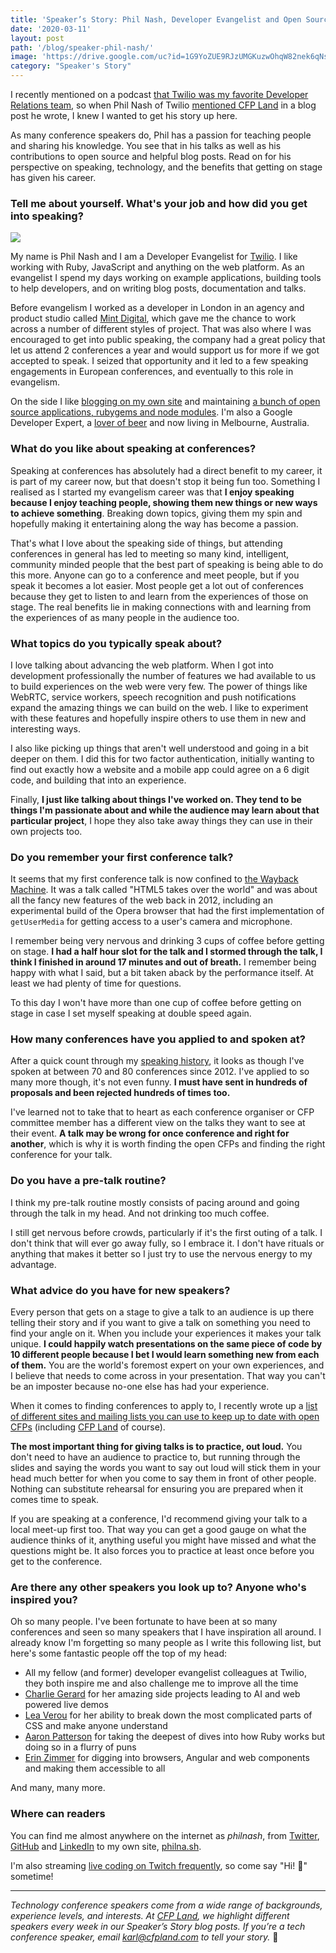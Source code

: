 ```yaml
---
title: 'Speaker’s Story: Phil Nash, Developer Evangelist and Open Source Maintainer'
date: '2020-03-11'
layout: post
path: '/blog/speaker-phil-nash/'
image: 'https://drive.google.com/uc?id=1G9YoZUE9RJzUMGKuzwOhqW82nek6qNsj'
category: "Speaker's Story"
---
```


I recently mentioned on a podcast [that Twilio was my favorite Developer Relations team](https://soundcloud.com/technicallytrue/career-advancement-through-public-speaking-karl-hughes), so when Phil Nash of Twilio [mentioned CFP Land](https://philna.sh/blog/2020/01/29/how-to-find-cfps-for-developer-conferences/) in a blog post he wrote, I knew I wanted to get his story up here.

As many conference speakers do, Phil has a passion for teaching people and sharing his knowledge. You see that in his talks as well as his contributions to open source and helpful blog posts. Read on for his perspective on speaking, technology, and the benefits that getting on stage has given his career.

<!--more-->

### Tell me about yourself. What's your job and how did you get into speaking?

<img src="https://drive.google.com/uc?id=1G9YoZUE9RJzUMGKuzwOhqW82nek6qNsj" class="right" />

My name is Phil Nash and I am a Developer Evangelist for [Twilio](https://www.twilio.com). I like working with Ruby, JavaScript and anything on the web platform. As an evangelist I spend my days working on example applications, building tools to help developers, and on writing blog posts, documentation and talks.

Before evangelism I worked as a developer in London in an agency and product studio called [Mint Digital](https://mintdigital.com/), which gave me the chance to work across a number of different styles of project. That was also where I was encouraged to get into public speaking, the company had a great policy that let us attend 2 conferences a year and would support us for more if we got accepted to speak. I seized that opportunity and it led to a few speaking engagements in European conferences, and eventually to this role in evangelism.

On the side I like [blogging on my own site](https://philna.sh/blog/) and maintaining [a bunch of open source applications, rubygems and node modules](https://github.com/philnash?tab=repositories). I'm also a Google Developer Expert, a [lover of beer](https://untappd.com/user/philnash) and now living in Melbourne, Australia.

### What do you like about speaking at conferences?

Speaking at conferences has absolutely had a direct benefit to my career, it is part of my career now, but that doesn't stop it being fun too. Something I realised as I started my evangelism career was that **I enjoy speaking because I enjoy teaching people, showing them new things or new ways to achieve something**. Breaking down topics, giving them my spin and hopefully making it entertaining along the way has become a passion.

That's what I love about the speaking side of things, but attending conferences in general has led to meeting so many kind, intelligent, community minded people that the best part of speaking is being able to do this more. Anyone can go to a conference and meet people, but if you speak it becomes a lot easier. Most people get a lot out of conferences because they get to listen to and learn from the experiences of those on stage. The real benefits lie in making connections with and learning from the experiences of as many people in the audience too.

### What topics do you typically speak about?

I love talking about advancing the web platform. When I got into development professionally the number of features we had available to us to build experiences on the web were very few. The power of things like WebRTC, service workers, speech recognition and push notifications expand the amazing things we can build on the web. I like to experiment with these features and hopefully inspire others to use them in new and interesting ways.

I also like picking up things that aren't well understood and going in a bit deeper on them. I did this for two factor authentication, initially wanting to find out exactly how a website and a mobile app could agree on a 6 digit code, and building that into an experience.

Finally, **I just like talking about things I've worked on. They tend to be things I'm passionate about and while the audience may learn about that particular project**, I hope they also take away things they can use in their own projects too.

### Do you remember your first conference talk?

It seems that my first conference talk is now confined to [the Wayback Machine](https://web.archive.org/web/20160809165416/http://devslovebacon.com/conferences/bacon-2012/talks/html5-takes-over-the-world). It was a talk called "HTML5 takes over the world" and was about all the fancy new features of the web back in 2012, including an experimental build of the Opera browser that had the first implementation of `getUserMedia` for getting access to a user's camera and microphone.

I remember being very nervous and drinking 3 cups of coffee before getting on stage. **I had a half hour slot for the talk and I stormed through the talk, I think I finished in around 17 minutes and out of breath.** I remember being happy with what I said, but a bit taken aback by the performance itself. At least we had plenty of time for questions.

To this day I won't have more than one cup of coffee before getting on stage in case I set myself speaking at double speed again.

### How many conferences have you applied to and spoken at?

After a quick count through my [speaking history](https://philna.sh/speaking/history), it looks as though I've spoken at between 70 and 80 conferences since 2012. I've applied to so many more though, it's not even funny. **I must have sent in hundreds of proposals and been rejected hundreds of times too.**

I've learned not to take that to heart as each conference organiser or CFP committee member has a different view on the talks they want to see at their event. **A talk may be wrong for once conference and right for another**, which is why it is worth finding the open CFPs and finding the right conference for your talk.

### Do you have a pre-talk routine?

I think my pre-talk routine mostly consists of pacing around and going through the talk in my head. And not drinking too much coffee.

I still get nervous before crowds, particularly if it's the first outing of a talk. I don't think that will ever go away fully, so I embrace it. I don't have rituals or anything that makes it better so I just try to use the nervous energy to my advantage.

### What advice do you have for new speakers?

Every person that gets on a stage to give a talk to an audience is up there telling their story and if you want to give a talk on something you need to find your angle on it. When you include your experiences it makes your talk unique. **I could happily watch presentations on the same piece of code by 10 different people because I bet I would learn something new from each of them.** You are the world's foremost expert on your own experiences, and I believe that needs to come across in your presentation. That way you can't be an imposter because no-one else has had your experience.

When it comes to finding conferences to apply to, I recently wrote up a [list of different sites and mailing lists you can use to keep up to date with open CFPs](https://philna.sh/blog/2020/01/29/how-to-find-cfps-for-developer-conferences/) (including [CFP Land](https://www.cfpland.com/) of course).

**The most important thing for giving talks is to practice, out loud.** You don't need to have an audience to practice to, but running through the slides and saying the words you want to say out loud will stick them in your head much better for when you come to say them in front of other people. Nothing can substitute rehearsal for ensuring you are prepared when it comes time to speak.

If you are speaking at a conference, I'd recommend giving your talk to a local meet-up first too. That way you can get a good gauge on what the audience thinks of it, anything useful you might have missed and what the questions might be. It also forces you to practice at least once before you get to the conference.

### Are there any other speakers you look up to? Anyone who's inspired you?

Oh so many people. I've been fortunate to have been at so many conferences and seen so many speakers that I have inspiration all around. I already know I'm forgetting so many people as I write this following list, but here's some fantastic people off the top of my head:

- All my fellow (and former) developer evangelist colleagues at Twilio, they both inspire me and also challenge me to improve all the time
- [Charlie Gerard](https://twitter.com/devdevcharlie) for her amazing side projects leading to AI and web powered live demos
- [Lea Verou](https://twitter.com/LeaVerou) for her ability to break down the most complicated parts of CSS and make anyone understand
- [Aaron Patterson](https://twitter.com/tenderlove) for taking the deepest of dives into how Ruby works but doing so in a flurry of puns
- [Erin Zimmer](https://twitter.com/erinjzimmer) for digging into browsers, Angular and web components and making them accessible to all

And many, many more.

### Where can readers

You can find me almost anywhere on the internet as _philnash_, from [Twitter](https://twitter.com/philnash), [GitHub](https://github.com/philnash) and [LinkedIn](https://www.linkedin.com/in/philnash/) to my own site, [philna.sh](https://philna.sh).

I'm also streaming [live coding on Twitch frequently](https://twitch.tv/phil_nash/), so come say "Hi! 👋" sometime!

---

_Technology conference speakers come from a wide range of backgrounds, experience levels, and interests. At [CFP Land](https://www.cfpland.com/), we highlight different speakers every week in our Speaker’s Story blog posts. If you’re a tech conference speaker, email [karl@cfpland.com](mailto:karl@cfpland.com) to tell your story._ 💌
